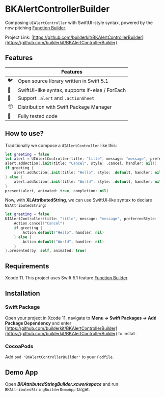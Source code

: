 # BKAlertControllerBuilder
<!--
[![Donate](https://img.shields.io/badge/Donate-PayPal-green.svg)](https://paypal.me/jinxiaolong) -->

Composing `UIAlertController` with SwiftUI-style syntax, powered by the now pitching [Function Builder](https://forums.swift.org/t/function-builders/25167).

Project Link: [https://github.com/builderkit/BKAlertControllerBuilder](https://github.com/builderkit/BKAlertControllerBuilder)

## Features

|      | Features                                        |
| ---- | ----------------------------------------------- |
| 🐦    | Open source library written in Swift 5.1        |
| 🍬    | SwiftUI-like syntax, supports if-else / ForEach |
| 💪    | Support  `.alert` and `.actionSheet`            |
| 📦    | Distribution with Swift Package Manager         |
| 🧪    | Fully tested code                               |

## How to use?

Traditionally we compose a `UIAlertController` like this:

```Swift
let greeting = false
let alert = UIAlertController(title: "title", message: "message", preferredStyle: .alert)
alert.addAction(.init(title: "Cancel", style: .cancel, handler: nil))
if greeting {
    alert.addAction(.init(title: "Hello", style: .default, handler: nil))
} else {
    alert.addAction(.init(title: "World", style: .default, handler: nil))
}
present(alert, animated: true, completion: nil)
```

Now, with **XLAttributedString**, we can use SwiftUI-like syntax to declare `NSAttributedString`:

```Swift
let greeting = false
UIAlertController(title: "title", message: "message", preferredStyle: .alert) {
    Action.cancel("Cancel")
    if greeting {
        Action.default("Hello", handler: nil)
    } else {
        Action.default("World", handler: nil)
    }
}.presented(by: self, animated: true)
```

## Requirements

Xcode 11. This project uses Swift 5.1 feature [Function Builder](https://forums.swift.org/t/function-builders/25167).

## Installation

### Swift Package

Open your project in Xcode 11, navigate to **Menu -> Swift Packages -> Add Package Dependency** and enter [https://github.com/builderkit/BKAlertControllerBuilder](https://github.com/builderkit/BKAlertControllerBuilder) to install.

### CocoaPods

Add `pod 'BKAlertControllerBuilder'` to your `Podfile`.

## Demo App

Open ***BKAttributedStringBuilder.xcworkspace*** and run `BKAttributedStringBuilderDemoApp` target. 

